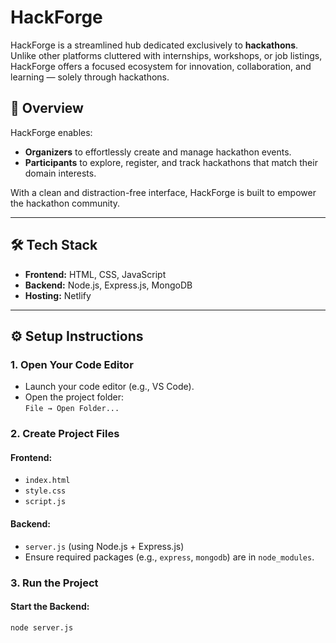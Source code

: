 # HackForge

HackForge is a streamlined hub dedicated exclusively to **hackathons**. Unlike other platforms cluttered with internships, workshops, or job listings, HackForge offers a focused ecosystem for innovation, collaboration, and learning — solely through hackathons.

## 🌟 Overview

HackForge enables:

- **Organizers** to effortlessly create and manage hackathon events.
- **Participants** to explore, register, and track hackathons that match their domain interests.

With a clean and distraction-free interface, HackForge is built to empower the hackathon community.

---

## 🛠 Tech Stack

- **Frontend:** HTML, CSS, JavaScript
- **Backend:** Node.js, Express.js, MongoDB
- **Hosting:** Netlify

---

## ⚙️ Setup Instructions

### 1. Open Your Code Editor

- Launch your code editor (e.g., VS Code).
- Open the project folder:  
  `File → Open Folder...`

### 2. Create Project Files

#### Frontend:

- `index.html`
- `style.css`
- `script.js`

#### Backend:

- `server.js` (using Node.js + Express.js)
- Ensure required packages (e.g., `express`, `mongodb`) are in `node_modules`.

### 3. Run the Project

#### Start the Backend:

```bash
node server.js
```
